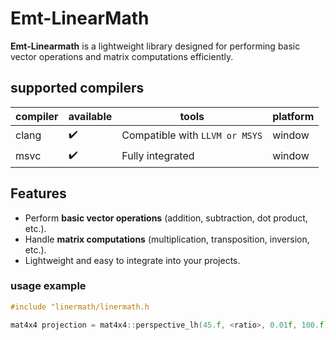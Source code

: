 # Emt-LinearMath

**Emt-Linearmath** is a lightweight library designed for performing basic vector operations and matrix computations efficiently.

## supported compilers 

| compiler | available         | tools                             | platform |
|----------|-------------------|-----------------------------------|-----------|
| clang    | :heavy_check_mark:| Compatible with `LLVM or MSYS`    | window   |
| msvc     | :heavy_check_mark:| Fully integrated                  | window   |

## Features
- Perform **basic vector operations** (addition, subtraction, dot product, etc.).
- Handle **matrix computations** (multiplication, transposition, inversion, etc.).
- Lightweight and easy to integrate into your projects.

### usage example

```c
#include "linermath/linermath.h

mat4x4 projection = mat4x4::perspective_lh(45.f, <ratio>, 0.01f, 100.f);

```

